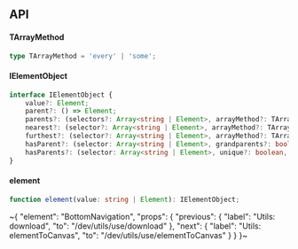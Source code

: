

## API

#### TArrayMethod

```ts
type TArrayMethod = 'every' | 'some';
```

#### IElementObject

```ts
interface IElementObject {
    value?: Element;
    parent?: () => Element;
    parents?: (selectors?: Array<string | Element>, arrayMethod?: TArrayMethod) => Array<Element>;
    nearest?: (selector?: Array<string | Element>, arrayMethod?: TArrayMethod) => Element;
    furthest?: (selector?: Array<string | Element>, arrayMethod?: TArrayMethod) => Element;
    hasParent?: (selector: Array<string | Element>, grandparents?: boolean, arrayMethod?: TArrayMethod) => boolean;
    hasParents?: (selector: Array<string | Element>, unique?: boolean, arrayMethod?: TArrayMethod) => boolean;
}
```

#### element

```ts
function element(value: string | Element): IElementObject;
```


~{
  "element": "BottomNavigation",
  "props": {
    "previous": {
      "label": "Utils: download",
      "to": "/dev/utils/use/download"
    },
    "next": {
      "label": "Utils: elementToCanvas",
      "to": "/dev/utils/use/elementToCanvas"
    }
  }
}~
